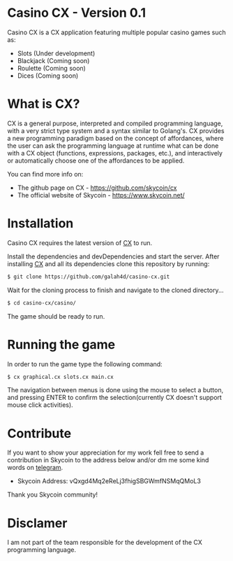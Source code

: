 # Casino CX - Version 0.1

Casino CX is a CX application featuring multiple popular casino games such as:

  - Slots (Under development)
  - Blackjack (Coming soon)
  - Roulette (Coming soon)
  - Dices (Coming soon)

# What is CX?
CX is a general purpose, interpreted and compiled programming language, with a very strict type system and a syntax similar to Golang's. CX provides a new programming paradigm based on the concept of affordances, where the user can ask the programming language at runtime what can be done with a CX object (functions, expressions, packages, etc.), and interactively or automatically choose one of the affordances to be applied.

You can find more info on:
  - The github page on CX - https://github.com/skycoin/cx
  - The official website of Skycoin - https://www.skycoin.net/

# Installation
Casino CX requires the latest version of [CX](https://github.com/skycoin/cx) to run.

Install the dependencies and devDependencies and start the server.
After installing [CX](https://github.com/skycoin/cx) and all its dependencies clone this repository by running:

```sh
$ git clone https://github.com/galah4d/casino-cx.git
```

Wait for the cloning process to finish and navigate to the cloned directory...

```sh
$ cd casino-cx/casino/
```

The game should be ready to run.

# Running the game
In order to run the game type the following command:

```sh
$ cx graphical.cx slots.cx main.cx
```

The navigation between menus is done using the mouse to select a button, and
pressing ENTER to confirm the selection(currently CX doesn't support mouse click activities).

# Contribute
If you want to show your appreciation for my work fell free to send a contribution in Skycoin
to the address below and/or dm me some kind words on [telegram](https://t.me/taekwondouglas).
  - Skycoin Address: vQxgd4Mq2eReLj3fhigSBGWmfNSMqQMoL3

Thank you Skycoin community!

# Disclamer
I am not part of the team responsible for the development of the CX programming language.

